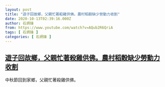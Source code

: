```yaml
---
layout: post
title: "遊子回故鄉，父親忙著殺雞供佛。農村稻穀缺少勞動力收割"
date: 2020-10-13T02:39:16.000Z
author: 石炳锋
from: https://www.youtube.com/watch?v=AQub2R6QriA
tags: [ 石炳锋 ]
categories: [ 石炳锋 ]
---
```

<!--1602556756000-->
[遊子回故鄉，父親忙著殺雞供佛。農村稻穀缺少勞動力收割](https://www.youtube.com/watch?v=AQub2R6QriA)
------

<div>
中秋節回到家鄉，父親忙著殺雞供佛。
</div>
